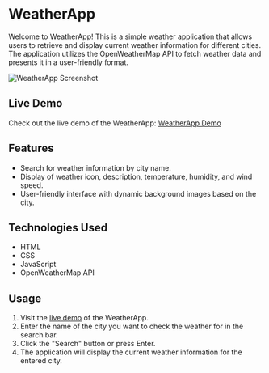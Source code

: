 # WeatherApp

Welcome to WeatherApp! This is a simple weather application that allows users to retrieve and display current weather information for different cities. The application utilizes the OpenWeatherMap API to fetch weather data and presents it in a user-friendly format.

![WeatherApp Screenshot](screenshot.png)

## Live Demo
Check out the live demo of the WeatherApp: [WeatherApp Demo](https://amanullahmd12.github.io/WeatherApp/)

## Features
- Search for weather information by city name.
- Display of weather icon, description, temperature, humidity, and wind speed.
- User-friendly interface with dynamic background images based on the city.

## Technologies Used
- HTML
- CSS
- JavaScript
- OpenWeatherMap API

## Usage
1. Visit the [live demo](https://amanullahmd12.github.io/WeatherApp/) of the WeatherApp.
2. Enter the name of the city you want to check the weather for in the search bar.
3. Click the "Search" button or press Enter.
4. The application will display the current weather information for the entered city.


